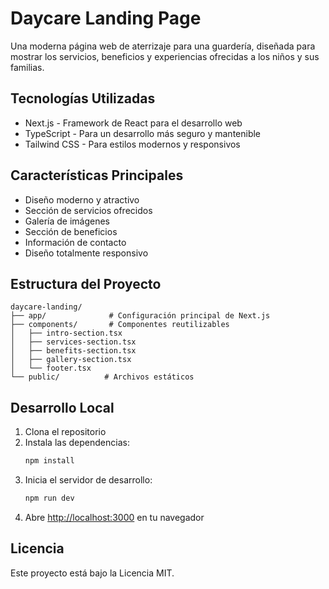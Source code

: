 # Daycare Landing Page

Una moderna página web de aterrizaje para una guardería, diseñada para mostrar los servicios, beneficios y experiencias ofrecidas a los niños y sus familias.

## Tecnologías Utilizadas

- Next.js - Framework de React para el desarrollo web
- TypeScript - Para un desarrollo más seguro y mantenible
- Tailwind CSS - Para estilos modernos y responsivos

## Características Principales

- Diseño moderno y atractivo
- Sección de servicios ofrecidos
- Galería de imágenes
- Sección de beneficios
- Información de contacto
- Diseño totalmente responsivo

## Estructura del Proyecto

```
daycare-landing/
├── app/              # Configuración principal de Next.js
├── components/       # Componentes reutilizables
│   ├── intro-section.tsx
│   ├── services-section.tsx
│   ├── benefits-section.tsx
│   ├── gallery-section.tsx
│   └── footer.tsx
└── public/          # Archivos estáticos
```

## Desarrollo Local

1. Clona el repositorio
2. Instala las dependencias:
   ```bash
   npm install
   ```
3. Inicia el servidor de desarrollo:
   ```bash
   npm run dev
   ```
4. Abre [http://localhost:3000](http://localhost:3000) en tu navegador

## Licencia

Este proyecto está bajo la Licencia MIT.

